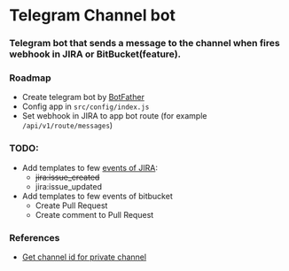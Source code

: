 # Telegram Channel bot

### Telegram bot that sends a message to the channel when fires webhook in JIRA or BitBucket(feature).

### Roadmap

* Create telegram bot by [BotFather](https://telegram.me/botfather)
* Config app in ```src/config/index.js```
* Set webhook in JIRA to app bot route (for example ```/api/v1/route/messages```)

### TODO:

* Add templates to few [events of JIRA](https://developer.atlassian.com/static/connect/docs/latest/modules/common/webhook.html):
    * ~~jira:issue_created~~
    * jira:issue_updated
* Add templates to few events of bitbucket 
    * Create Pull Request
    * Create comment to Pull Request
    
### References
* [Get channel id for private channel](http://stackoverflow.com/a/33862907)